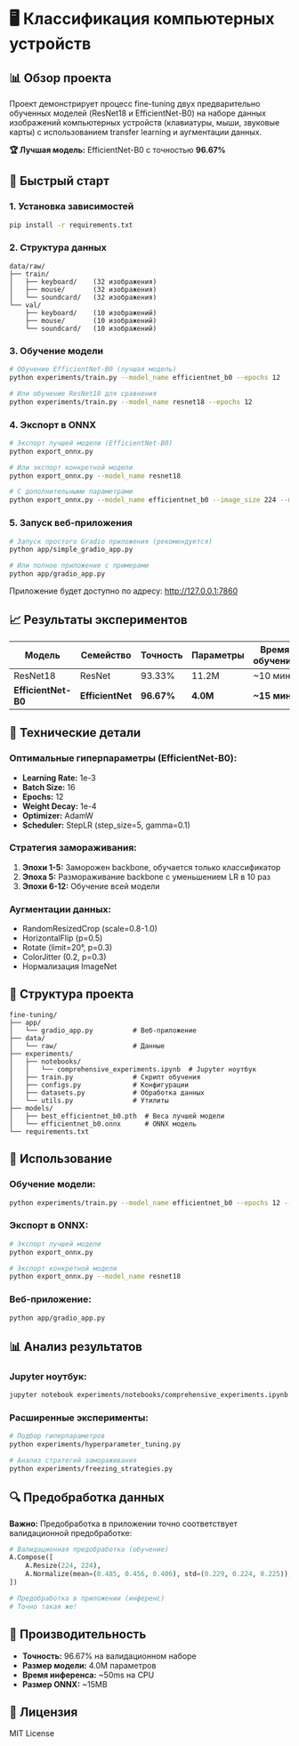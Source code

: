 # 🖥️ Классификация компьютерных устройств

## 📊 Обзор проекта

Проект демонстрирует процесс fine-tuning двух предварительно обученных моделей (ResNet18 и EfficientNet-B0) на наборе данных изображений компьютерных устройств (клавиатуры, мыши, звуковые карты) с использованием transfer learning и аугментации данных.

**🏆 Лучшая модель:** EfficientNet-B0 с точностью **96.67%**

## 🚀 Быстрый старт

### 1. Установка зависимостей

```bash
pip install -r requirements.txt
```

### 2. Структура данных

```
data/raw/
├── train/
│   ├── keyboard/    (32 изображения)
│   ├── mouse/       (32 изображения)
│   └── soundcard/   (32 изображения)
└── val/
    ├── keyboard/    (10 изображений)
    ├── mouse/       (10 изображений)
    └── soundcard/   (10 изображений)
```

### 3. Обучение модели

```bash
# Обучение EfficientNet-B0 (лучшая модель)
python experiments/train.py --model_name efficientnet_b0 --epochs 12

# Или обучение ResNet18 для сравнения
python experiments/train.py --model_name resnet18 --epochs 12
```

### 4. Экспорт в ONNX

```bash
# Экспорт лучшей модели (EfficientNet-B0)
python export_onnx.py

# Или экспорт конкретной модели
python export_onnx.py --model_name resnet18

# С дополнительными параметрами
python export_onnx.py --model_name efficientnet_b0 --image_size 224 --models_dir models
```

### 5. Запуск веб-приложения

```bash
# Запуск простого Gradio приложения (рекомендуется)
python app/simple_gradio_app.py

# Или полное приложение с примерами
python app/gradio_app.py
```

Приложение будет доступно по адресу: http://127.0.0.1:7860

## 📈 Результаты экспериментов

| Модель | Семейство | Точность | Параметры | Время обучения |
|--------|-----------|----------|-----------|----------------|
| ResNet18 | ResNet | 93.33% | 11.2M | ~10 мин        |
| **EfficientNet-B0** | **EfficientNet** | **96.67%** | **4.0M** | **~15 мин**    |

## 🔧 Технические детали

### Оптимальные гиперпараметры (EfficientNet-B0):
- **Learning Rate:** 1e-3
- **Batch Size:** 16
- **Epochs:** 12
- **Weight Decay:** 1e-4
- **Optimizer:** AdamW
- **Scheduler:** StepLR (step_size=5, gamma=0.1)

### Стратегия замораживания:
1. **Эпохи 1-5:** Заморожен backbone, обучается только классификатор
2. **Эпоха 5:** Размораживание backbone с уменьшением LR в 10 раз
3. **Эпохи 6-12:** Обучение всей модели

### Аугментации данных:
- RandomResizedCrop (scale=0.8-1.0)
- HorizontalFlip (p=0.5)
- Rotate (limit=20°, p=0.3)
- ColorJitter (0.2, p=0.3)
- Нормализация ImageNet

## 📁 Структура проекта

```
fine-tuning/
├── app/
│   └── gradio_app.py          # Веб-приложение
├── data/
│   └── raw/                   # Данные
├── experiments/
│   ├── notebooks/
│   │   └── comprehensive_experiments.ipynb  # Jupyter ноутбук
│   ├── train.py               # Скрипт обучения
│   ├── configs.py             # Конфигурации
│   ├── datasets.py            # Обработка данных
│   └── utils.py               # Утилиты
├── models/
│   ├── best_efficientnet_b0.pth  # Веса лучшей модели
│   └── efficientnet_b0.onnx      # ONNX модель
└── requirements.txt
```

## 🎯 Использование

### Обучение модели:
```bash
python experiments/train.py --model_name efficientnet_b0 --epochs 12 --batch_size 16
```

### Экспорт в ONNX:
```bash
# Экспорт лучшей модели
python export_onnx.py

# Экспорт конкретной модели
python export_onnx.py --model_name resnet18
```

### Веб-приложение:
```bash
python app/gradio_app.py
```

## 📊 Анализ результатов

### Jupyter ноутбук:
```bash
jupyter notebook experiments/notebooks/comprehensive_experiments.ipynb
```

### Расширенные эксперименты:
```bash
# Подбор гиперпараметров
python experiments/hyperparameter_tuning.py

# Анализ стратегий замораживания
python experiments/freezing_strategies.py
```

## 🔍 Предобработка данных

**Важно:** Предобработка в приложении точно соответствует валидационной предобработке:

```python
# Валидационная предобработка (обучение)
A.Compose([
    A.Resize(224, 224),
    A.Normalize(mean=(0.485, 0.456, 0.406), std=(0.229, 0.224, 0.225)),
])

# Предобработка в приложении (инференс)
# Точно такая же!
```

## 🚀 Производительность

- **Точность:** 96.67% на валидационном наборе
- **Размер модели:** 4.0M параметров
- **Время инференса:** ~50ms на CPU
- **Размер ONNX:** ~15MB

## 📝 Лицензия

MIT License
